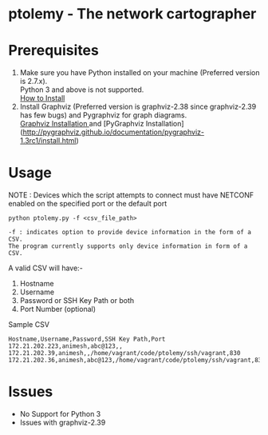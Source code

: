 # ptolemy - The network cartographer

# Prerequisites
1) Make sure you have Python installed on your machine (Preferred version is 2.7.x). <br/>
  Python 3 and above is not supported.<br/>
   [How to Install](https://wiki.python.org/moin/BeginnersGuide/Download)<br/>
2) Install Graphviz (Preferred version is graphviz-2.38 since graphviz-2.39 has few bugs) and Pygraphviz for graph diagrams.<br/>
   [Graphviz Installation ](http://www.graphviz.org/Download..php) and [PyGraphviz Installation] (http://pygraphviz.github.io/documentation/pygraphviz-1.3rc1/install.html)<br/>

# Usage

NOTE : Devices which the script attempts to connect must have NETCONF enabled on the specified port or the default port

```
python ptolemy.py -f <csv_file_path>

-f : indicates option to provide device information in the form of a CSV.
The program currently supports only device information in form of a CSV.
```

A valid CSV will have:-
1) Hostname<br/>
2) Username<br/>
3) Password or SSH Key Path or both<br/>
4) Port Number (optional)<br/>

Sample CSV

```
Hostname,Username,Password,SSH Key Path,Port
172.21.202.223,animesh,abc@123,,
172.21.202.39,animesh,,/home/vagrant/code/ptolemy/ssh/vagrant,830
172.21.202.36,animesh,abc@123,/home/vagrant/code/ptolemy/ssh/vagrant,830
```

# Issues
- No Support for Python 3
- Issues with graphviz-2.39
